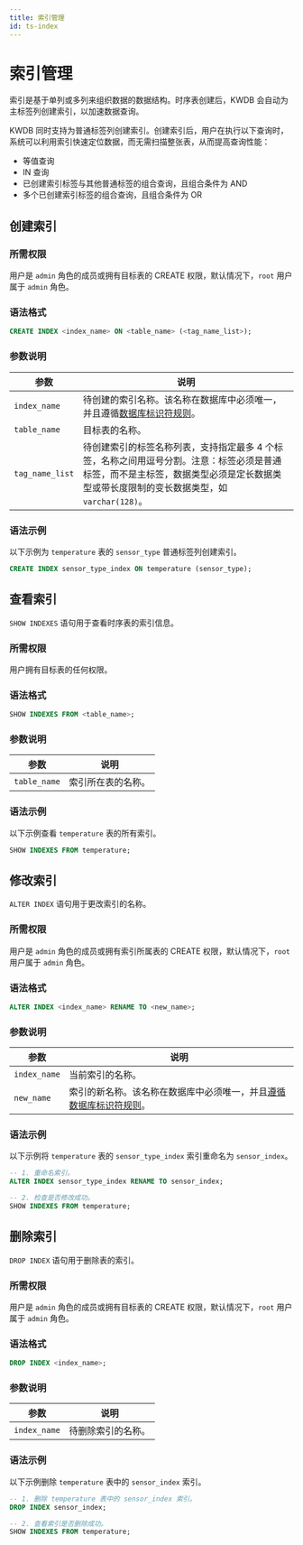 ```yaml
---
title: 索引管理
id: ts-index
---
```


# 索引管理

索引是基于单列或多列来组织数据的数据结构。时序表创建后，KWDB 会自动为主标签列创建索引，以加速数据查询。

KWDB 同时支持为普通标签列创建索引。创建索引后，用户在执行以下查询时，系统可以利用索引快速定位数据，而无需扫描整张表，从而提高查询性能：

- 等值查询
- IN 查询
- 已创建索引标签与其他普通标签的组合查询，且组合条件为 AND
- 多个已创建索引标签的组合查询，且组合条件为 OR

## 创建索引

### 所需权限

用户是 `admin` 角色的成员或拥有目标表的 CREATE 权限，默认情况下，`root` 用户属于 `admin` 角色。

### 语法格式

```sql
CREATE INDEX <index_name> ON <table_name> (<tag_name_list>);
```

### 参数说明

| 参数 | 说明 |
| --- | --- |
| `index_name` | 待创建的索引名称。该名称在数据库中必须唯一，并且遵循[数据库标识符规则](../../../sql-reference/sql-identifiers.md)。 |
| `table_name` | 目标表的名称。 |
| `tag_name_list` | 待创建索引的标签名称列表，支持指定最多 4 个标签，名称之间用逗号分割。注意：标签必须是普通标签，而不是主标签，数据类型必须是定长数据类型或带长度限制的变长数据类型，如 `varchar(128)`。|

### 语法示例

以下示例为 `temperature` 表的 `sensor_type` 普通标签列创建索引。

```sql
CREATE INDEX sensor_type_index ON temperature (sensor_type);
```

## 查看索引

`SHOW INDEXES` 语句用于查看时序表的索引信息。

### 所需权限

用户拥有目标表的任何权限。

### 语法格式

```sql
SHOW INDEXES FROM <table_name>;
```

### 参数说明

| 参数 | 说明 |
| --- | --- |
| `table_name` | 索引所在表的名称。 |


### 语法示例

以下示例查看 `temperature` 表的所有索引。

```sql
SHOW INDEXES FROM temperature;
```

## 修改索引

`ALTER INDEX` 语句用于更改索引的名称。

### 所需权限

用户是 `admin` 角色的成员或拥有索引所属表的 CREATE 权限，默认情况下，`root` 用户属于 `admin` 角色。

### 语法格式

```sql
ALTER INDEX <index_name> RENAME TO <new_name>;
```

### 参数说明

| 参数 | 说明 |
| --- | --- |
| `index_name` | 当前索引的名称。|
| `new_name` | 索引的新名称。该名称在数据库中必须唯一，并且[遵循数据库标识符规则](../../sql-identifiers.md)。|

### 语法示例

以下示例将 `temperature` 表的 `sensor_type_index` 索引重命名为 `sensor_index`。

```sql
-- 1. 重命名索引。
ALTER INDEX sensor_type_index RENAME TO sensor_index;

-- 2. 检查是否修改成功。
SHOW INDEXES FROM temperature;
```

## 删除索引

`DROP INDEX` 语句用于删除表的索引。

### 所需权限

用户是 `admin` 角色的成员或拥有目标表的 CREATE 权限，默认情况下，`root` 用户属于 `admin` 角色。

### 语法格式

```sql
DROP INDEX <index_name>;
```

### 参数说明

| 参数 | 说明 |
| --- | --- |
| `index_name` | 待删除索引的名称。|

### 语法示例

以下示例删除 `temperature` 表中的 `sensor_index` 索引。

```sql
-- 1. 删除 temperature 表中的 sensor_index 索引。
DROP INDEX sensor_index;

-- 2. 查看索引是否删除成功。
SHOW INDEXES FROM temperature;
```